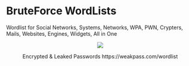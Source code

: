 # BruteForce WordLists
Wordlist for Social Networks, Systems, Networks, WPA, PWN, Crypters, Mails, Websites, Engines, Widgets, All in One
<p align="center"><img src="https://img.shields.io/badge/BruteForce-Attack-Success"></p>
<p><center>Encrypted & Leaked Passwords
https://weakpass.com/wordlist
</center></p>

